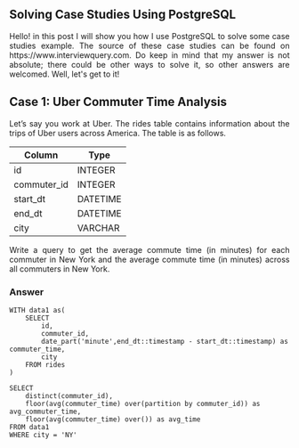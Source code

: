## Solving Case Studies Using PostgreSQL

<p align="justify">
  Hello! in this post I will show you how I use PostgreSQL to solve some case studies example. The source of these case studies can be found on https://www.interviewquery.com. Do keep in mind that my answer is not absolute; there could be other ways to solve it, so other answers are welcomed. Well, let's get to it!
</p>

<h2>Case 1: Uber Commuter Time Analysis</h2>
<p align="justify">
  Let’s say you work at Uber. The rides table contains information about the trips of Uber users across America. The table is as follows.</p>
  
  | Column | Type |
  | ------ | ---- |
  | id | INTEGER |
  | commuter_id | INTEGER |
  | start_dt | DATETIME |
  | end_dt | DATETIME |
  | city | VARCHAR |

<p align="justify">
  Write a query to get the average commute time (in minutes) for each commuter in New York and the average commute time (in minutes) across all commuters in   New York.</p> 
  
<h3>Answer</h3>

  
```psql
WITH data1 as(
    SELECT
        id,
        commuter_id,
        date_part('minute',end_dt::timestamp - start_dt::timestamp) as commuter_time,
        city
    FROM rides
)

SELECT 
    distinct(commuter_id),
    floor(avg(commuter_time) over(partition by commuter_id)) as avg_commuter_time,
    floor(avg(commuter_time) over()) as avg_time
FROM data1
WHERE city = 'NY'
```
